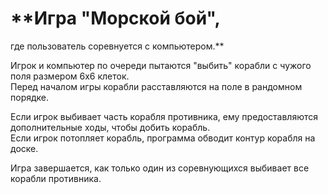 # **Игра "Морской бой",  
где пользователь соревнуется с компьютером.**  
  
Игрок и компьютер по очереди пытаются "выбить" корабли с чужого поля размером 6х6 клеток.  
Перед началом игры корабли расставляются на поле в рандомном порядке.  
  
Если игрок выбивает часть корабля противника, ему предоставляются дополнительные ходы, чтобы добить корабль.  
Если игрок потопляет корабль, программа обводит контур корабля на доске.  
  
Игра завершается, как только один из соревнующихся выбивает все корабли противника.  
